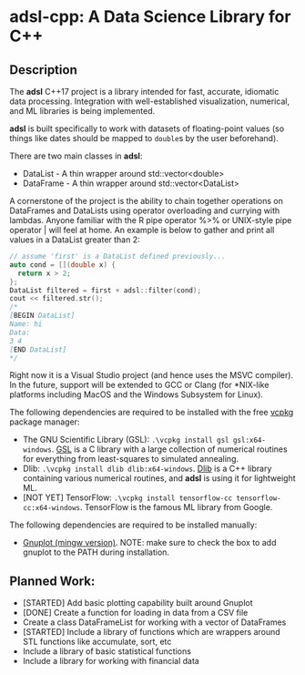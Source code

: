 # adsl-cpp: A Data Science Library for C++
## Description
The **adsl** C++17 project is a library intended for fast, accurate, idiomatic data processing. Integration with well-established visualization, numerical, and ML libraries is being implemented.

**adsl** is built specifically to work with datasets of floating-point values (so things like dates should be mapped to `double`s by the user beforehand).

There are two main classes in **adsl**:
* DataList - A thin wrapper around std::vector\<double\>
* DataFrame - A thin wrapper around std::vector\<DataList\>

A cornerstone of the project is the ability to chain together operations on DataFrames and DataLists using operator overloading and currying with lambdas. Anyone familiar with the R pipe operator %>% or UNIX-style pipe operator | will feel at home. An example is below to gather and print all values in a DataList greater than 2:
```c
// assume 'first' is a DataList defined previously...
auto cond = [](double x) {
  return x > 2;
};
DataList filtered = first + adsl::filter(cond);
cout << filtered.str();
/*
[BEGIN DataList]
Name: hi
Data:
3 4
[END DataList]
*/
```

Right now it is a Visual Studio project (and hence uses the MSVC compiler). In the future, support will be extended to GCC or Clang (for \*NIX-like platforms including MacOS and the Windows Subsystem for Linux).

The following dependencies are required to be installed with the free [vcpkg](https://vcpkg.io/en/getting-started.html) package manager:
* The GNU Scientific Library (GSL): `.\vcpkg install gsl gsl:x64-windows`. [GSL](https://www.gnu.org/software/gsl/#subjects) is a C library with a large collection of numerical routines for everything from least-squares to simulated annealing.
* Dlib: `.\vcpkg install dlib dlib:x64-windows`. [Dlib](http://dlib.net/ml.html) is a C++ library containing various numerical routines, and **adsl** is using it for lightweight ML.
* [NOT YET] TensorFlow: `.\vcpkg install tensorflow-cc tensorflow-cc:x64-windows`. TensorFlow is the famous ML library from Google.

The following dependencies are required to be installed manually:
* [Gnuplot (mingw version)](https://sourceforge.net/projects/gnuplot/files/gnuplot/5.4.2/). NOTE: make sure to check the box to add gnuplot to the PATH during installation.

## Planned Work:
* [STARTED] Add basic plotting capability built around Gnuplot
* [DONE] Create a function for loading in data from a CSV file
* Create a class DataFrameList for working with a vector of DataFrames
* [STARTED] Include a library of functions which are wrappers around STL functions like accumulate, sort, etc
* Include a library of basic statistical functions
* Include a library for working with financial data
